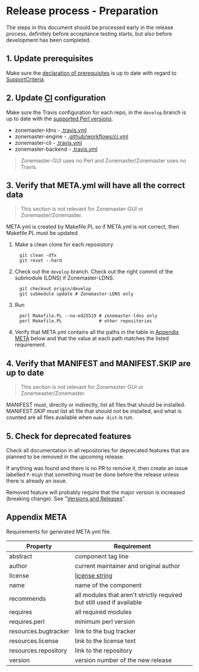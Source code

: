Release process - Preparation
=============================


The steps in this document should be processed early in the release
process, definitely before acceptance testing starts, but also before
development has been completed.


## 1. Update prerequisites

Make sure the [declaration of prerequisites] is up to date with regard to
[SupportCriteria].


## 2. Update [CI] configuration

Make sure the Travis configuration for each repo, in the `develop` branch
is up to date with the [supported Perl versions].

 * zonemaster-ldns - [.travis.yml][ldns.travis]
 * zonemaster-engine - [.github/workflows/ci.yml][engine.github-actions]
 * zonemaster-cli - [.travis.yml][cli.travis]
 * zonemaster-backend - [.travis.yml][backend.travis]

> Zonemaster-GUI uses no Perl and Zonemaster/Zonemaster uses no Travis.


## 3. Verify that META.yml will have all the correct data

> This section is not relevant for Zonemaster-GUI or Zonemaster/Zonemaster.

META.yml is created by Makefile.PL so if META.yml is not correct, then
Makefile.PL must be updated.

  1. Make a clean clone for each reposistory
```
     git clean -dfx
     git reset --hard
```
  2. Check out the `develop` branch. Check out the right commit
     of the submodule (LDNS) if Zonemaster-LDNS.
```
     git checkout origin/develop
     git submodule update # Zonemaster-LDNS only
```
  3. Run
```
     perl Makefile.PL --no-ed25519 # zonemaster-ldns only
     perl Makefile.PL              # other repositories
```
  4. Verify that META.yml contains all the paths in the table in [Appendix META]
     below and that the value at each path matches the listed requirement.


## 4. Verify that MANIFEST and MANIFEST.SKIP are up to date

> This section is not relevant for Zonemaster-GUI or Zonemeaster/Zonemaster.

MANIFEST must, directly or indirectly, list all files that should be installed.
MANIFEST.SKIP must list all file that should not be installed, and what is
counted are all files available when `make dist` is run.


## 5. Check for deprecated features

Check all documentation in all repositories for deprecated features that are
planned to be removed in the upcoming release.

If anything was found and there is no PR to remove it, then create an issue
labelled `P-High` that something must be done before the release unless there is
already an issue.

Removed feature will probably require that the major version is increased
(breaking change). See "[Versions and Releases]".


## Appendix META

Requirements for generated META.yml file.

Property             | Requirement
---------------------|----------------------------------------------------------------------
abstract             | component tag line
author               | current maintainer and original author
license              | [license string]
name                 | name of the component
recommends           | all modules that aren't strictly required but still used if available
requires             | all required modules
requires.perl        | minimum perl version
resources.bugtracker | link to the bug tracker
resources.license    | link to the license text
resources.repository | link to the repository
version              | version number of the new release


[CI]:                                      https://github.com/travis-ci/travis-ci
[declaration of prerequisites]:            ../../public/installation/prerequisites.md
[license string]:                          https://metacpan.org/pod/CPAN::Meta::Spec#license
[SupportCriteria]:                         SupportCriteria.md
[ldns.travis]:                             https://github.com/zonemaster/zonemaster-ldns/blob/develop/.travis.yml
[engine.github-actions]:                   https://github.com/zonemaster/zonemaster-engine/blob/develop/.github/workflows/ci.yml
[cli.travis]:                              https://github.com/zonemaster/zonemaster-cli/blob/develop/.travis.yml
[backend.travis]:                          https://github.com/zonemaster/zonemaster-backend/blob/develop/.travis.yml
[supported Perl versions]:                 ../../public/installation/prerequisites.md#supported-perl-versions
[Appendix META]:                           #appendix-meta
[Versions and Releases]:                   ../design/Versions%20and%20Releases.md
